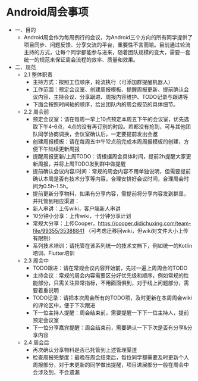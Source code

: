 
# Android周会事项
- 一、目的
    - Android周会作为每周例行的会议，为Android三个方向的所有同学提供了项目同步、问题反馈、分享交流的平台，重要性不言而喻。目前通过轮流主持的方式，让每个同学都能参与进来，随着团队规模的变大，需要一套统一的规范来保证周会流程的效率、质量和效果。
- 二、规范
    - 2.1 整体职责
        - 主持方式：按照工位顺序，轮流执行（可添加群提醒机器人）
        - 工作范围：预定会议室、创建周报模板、提醒周报更新、提前确认会议内容、主持会议、分享跟进、周报内容维护、TODO记录与跟进等
        - 下面会按照时间轴的顺序，给出团队内的周会规范的具体细节。
    - 2.2 周会前
        - 预定会议室：请在每周一早上10点预定本周五下午的会议室，优先选取下午4-6点，4点的没有再订别的时段。若都没有抢到，可与其他团队同学协商调换，会议室确认后，一定要提前发出会邀
        - 创建周报模板：请在每周五中午12点前完成本周周报模板的创建，方便下午陆续更新周报
        - 提醒周报更新/上周TODO：请根据周会具体时间，提前2h提醒大家更新周报，并将上周TODO发到群中做提醒
        - 提前确认会议内容/时间：常规的周会内容不用单独说明，但需要提前确认本周是否有技术分享等内容，合理安排好会议时间，合理周会时间为0.5h-1.5h。
        - 提前更新分享物料，如果有分享内容，需提前将分享内容发到群里，并托管到相应渠道：
        - 新人串讲：上传wiki，客户端新人串讲
        - 10分钟小分享：上传wiki，十分钟分享计划
        - 常规大分享：上传Cooper，https://cooper.didichuxing.com/team-file/99355/35388841 （可考虑迁移回wiki，但wiki对文件大小上传有限制）
        - 系列技术培训：请托管在该系列统一的技术文档下，例如统一的Kotlin培训、Flutter培训
    - 2.3 周会中
        - TODO跟进：请在常规会议内容开始前，先过一遍上周周会的TODO
        - 主持会议：常规的周会内容需要区分好优先级和顺序，例如常规的性能部分，只需关注异常指标，不用面面俱到，对于线上问题部分，需要着重说明
        - TODO记录：请把本次周会所有的TODO项，及时更新在本周周会wiki的评论区中，便于下次跟进
        - 下一位主持人提醒：周会结束前，需要提醒一下下一位主持人，提前预定会议室
        - 下一位分享嘉宾提醒：周会结束前，需要确认一下下次是否有分享&分享内容
    - 2.4 周会后
        - 再次确认分享物料是否已托管到上述管理渠道
        - 检查周报完整度：最晚在周会结束后，每位同学都需要及时更新个人周报部分，对于未更新的同学做出提醒，项目进展部分一般在周会中会涉及到，不会遗漏



